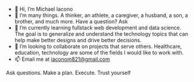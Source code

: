 - 👋 Hi, I’m Michael Iacono
- 👀 I’m many things. A thinker, an athlete, a caregiver, a husband, a son, a brother, and much more. Have a question? Ask
- 🌱 I’m currently learning fullstack web development and data science. The goal is to generalize and understand the technology topics that can help make better designs and drive better decisions.
- 💞️ I’m looking to collaborate on projects that serve others. Healthcare, education, technology are some of the fields I would like to work with.
- 📫 Email me at iaconom821@gmail.com


Ask questions. Make a plan. Execute. Trust yourself

